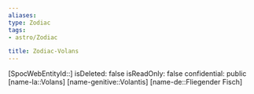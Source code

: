 ```yaml
---
aliases: 
type: Zodiac
tags:
- astro/Zodiac

title: Zodiac-Volans
---
```

[SpocWebEntityId::]
isDeleted: false
isReadOnly: false
confidential: public
[name-la::Volans]
[name-genitive::Volantis]
[name-de::Fliegender Fisch]


